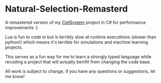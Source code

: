 # Natural-Selection-Remasterd
A remastered version of my [CellSystem](https://github.com/SomewhatMay/CellSystem) project in C# for performance improvements :)

Lua is fun to code in but is terribly slow at runtime executtions (slower than python!) which means it's terrible for simulations and machine learning projects.

This serves as a fun way for me to learn a strongly typed language while recoding a project that will actually benifit from changing the code base.

All work is subject to change, if you have any questions or suggestions, let me know!